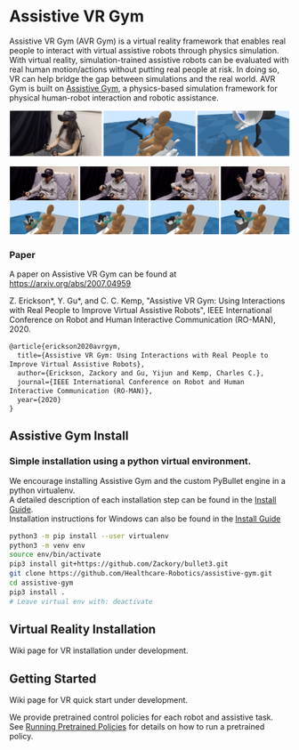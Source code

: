 # Assistive VR Gym

Assistive VR Gym (AVR Gym) is a virtual reality framework that enables real people to interact with virtual assistive robots through physics simulation.
With virtual reality, simulation-trained assistive robots can be evaluated with real human motion/actions without putting real people at risk.
In doing so, VR can help bridge the gap between simulations and the real world.
AVR Gym is built on [Assistive Gym](https://github.com/Healthcare-Robotics/assistive-gym), a physics-based simulation framework for physical human-robot interaction and robotic assistance.

![Assistive VR Gym 1](images/avr_gym_1.jpg "Assistive VR Gym 1")

![Assistive VR Gym 2](images/avr_gym_2.jpg "Assistive VR Gym 2")

### Paper
A paper on Assistive VR Gym can be found at https://arxiv.org/abs/2007.04959

Z. Erickson*, Y. Gu*, and C. C. Kemp, "Assistive VR Gym: Using Interactions with Real People to Improve Virtual Assistive Robots", IEEE International Conference on Robot and Human Interactive Communication (RO-MAN), 2020.
```
@article{erickson2020avrgym,
  title={Assistive VR Gym: Using Interactions with Real People to Improve Virtual Assistive Robots},
  author={Erickson, Zackory and Gu, Yijun and Kemp, Charles C.},
  journal={IEEE International Conference on Robot and Human Interactive Communication (RO-MAN)},
  year={2020}
}
```

## Assistive Gym Install
### Simple installation using a python virtual environment.
We encourage installing Assistive Gym and the custom PyBullet engine in a python virtualenv.  
A detailed description of each installation step can be found in the [Install Guide](https://github.com/Healthcare-Robotics/assistive-gym/wiki/1.-Install).  
Installation instructions for Windows can also be found in the [Install Guide](https://github.com/Healthcare-Robotics/assistive-gym/wiki/1.-Install#installing-on-windows)
```bash
python3 -m pip install --user virtualenv
python3 -m venv env
source env/bin/activate
pip3 install git+https://github.com/Zackory/bullet3.git
git clone https://github.com/Healthcare-Robotics/assistive-gym.git
cd assistive-gym
pip3 install .
# Leave virtual env with: deactivate
```

## Virtual Reality Installation
Wiki page for VR installation under development.

## Getting Started
Wiki page for VR quick start under development.

We provide pretrained control policies for each robot and assistive task.  
See [Running Pretrained Policies](https://github.com/Healthcare-Robotics/assistive-gym/wiki/4.-Running-Pretrained-Policies) for details on how to run a pretrained policy.

